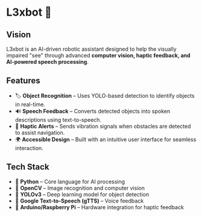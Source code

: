 # L3xbot 🚀  

## **Vision**  
L3xbot is an AI-driven robotic assistant designed to help the visually impaired "see" through advanced **computer vision, haptic feedback, and AI-powered speech processing**.  

## **Features**  
- 🏷 **Object Recognition** – Uses YOLO-based detection to identify objects in real-time.  
- 🔊 **Speech Feedback** – Converts detected objects into spoken descriptions using text-to-speech.  
- 📳 **Haptic Alerts** – Sends vibration signals when obstacles are detected to assist navigation.  
- 🌍 **Accessible Design** – Built with an intuitive user interface for seamless interaction.  

## **Tech Stack**  
- 🔹 **Python** – Core language for AI processing  
- 🔹 **OpenCV** – Image recognition and computer vision  
- 🔹 **YOLOv3** – Deep learning model for object detection  
- 🔹 **Google Text-to-Speech (gTTS)** – Voice feedback  
- 🔹 **Arduino/Raspberry Pi** – Hardware integration for haptic feedback 
